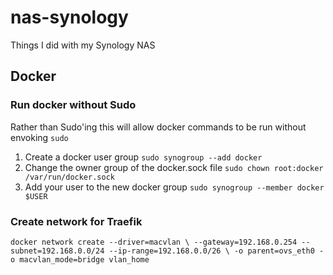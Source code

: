 # nas-synology
Things I did with my Synology NAS

## Docker

### Run docker without Sudo
Rather than Sudo'ing this will allow docker commands to be run without envoking `sudo`
1. Create a docker user group `sudo synogroup --add docker`
2. Change the owner group of the docker.sock file `sudo chown root:docker /var/run/docker.sock`
3. Add your user to the new docker group `sudo synogroup --member docker $USER`

### Create network for Traefik

`
docker network create --driver=macvlan \
 --gateway=192.168.0.254 --subnet=192.168.0.0/24 --ip-range=192.168.0.0/26 \
 -o parent=ovs_eth0 -o macvlan_mode=bridge vlan_home
`
